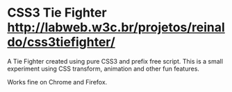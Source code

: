 CSS3 Tie Fighter http://labweb.w3c.br/projetos/reinaldo/css3tiefighter/
==============

A Tie Fighter created using pure CSS3 and prefix free script. This is a small experiment using CSS transform, animation and other fun features. 

Works fine on Chrome and Firefox.

